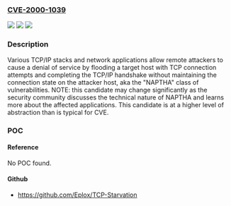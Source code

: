 ### [CVE-2000-1039](https://cve.mitre.org/cgi-bin/cvename.cgi?name=CVE-2000-1039)
![](https://img.shields.io/static/v1?label=Product&message=n%2Fa&color=blue)
![](https://img.shields.io/static/v1?label=Version&message=n%2Fa&color=blue)
![](https://img.shields.io/static/v1?label=Vulnerability&message=n%2Fa&color=brighgreen)

### Description

Various TCP/IP stacks and network applications allow remote attackers to cause a denial of service by flooding a target host with TCP connection attempts and completing the TCP/IP handshake without maintaining the connection state on the attacker host, aka the "NAPTHA" class of vulnerabilities.  NOTE: this candidate may change significantly as the security community discusses the technical nature of NAPTHA and learns more about the affected applications. This candidate is at a higher level of abstraction than is typical for CVE.

### POC

#### Reference
No POC found.

#### Github
- https://github.com/Eplox/TCP-Starvation

